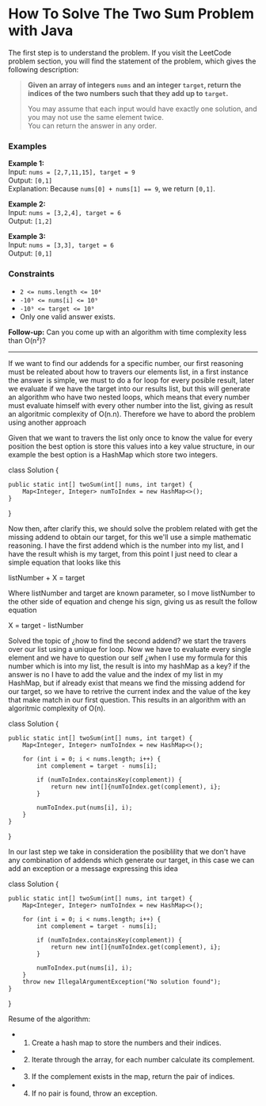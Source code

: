 # How To Solve The Two Sum Problem with Java

The first step is to understand the problem. If you visit the LeetCode problem section, you will find the statement of the problem, which gives the following description:

> **Given an array of integers `nums` and an integer `target`, return the indices of the two numbers such that they add up to `target`.**
>
> You may assume that each input would have exactly one solution, and you may not use the same element twice.  
> You can return the answer in any order.

### Examples

**Example 1:**  
Input: `nums = [2,7,11,15], target = 9`  
Output: `[0,1]`  
Explanation: Because `nums[0] + nums[1] == 9`, we return `[0,1]`.

**Example 2:**  
Input: `nums = [3,2,4], target = 6`  
Output: `[1,2]`

**Example 3:**  
Input: `nums = [3,3], target = 6`  
Output: `[0,1]`

### Constraints
- `2 <= nums.length <= 10⁴`  
- `-10⁹ <= nums[i] <= 10⁹`  
- `-10⁹ <= target <= 10⁹`  
- Only one valid answer exists.

**Follow-up:** Can you come up with an algorithm with time complexity less than O(n²)?

---

If we want to find our addends for a specific number, our first reasoning must be releated about how to travers our elements list, in a first instance the answer is simple, we must to do a for loop for every posible result, later we evaluate if we have the target into our results list, but this will generate an algorithm who have two nested loops, which means that every number must evaluate himself with every other number into the list, giving as result an algoritmic complexity of O(n.n). Therefore we have to abord the problem using another approach

Given that we want to travers the list only once to know the value for every position the best option is store this values into a key value structure, in our example the best option is a HashMap which store two integers.

class Solution {

    public static int[] twoSum(int[] nums, int target) {
        Map<Integer, Integer> numToIndex = new HashMap<>();
    }
}

Now then, after clarify this, we should solve the problem related with get the missing addend to obtain our target, for this we'll use a simple mathematic reasoning. 
I have the first addend which is the number into my list, and I have the result whish is my target, from this point I just need to clear a simple equation that looks like this

listNumber + X = target

Where listNumber and target are known parameter, so I move listNumber to the other side of equation and chenge his sign, giving us as result the follow equation

X = target - listNumber

Solved the topic of ¿how to find the second addend? we start the travers over our list using a unique for loop. Now we have to evaluate every single element and we have to question our self ¿when I use my formula for this number which is into my list, the result is into my hashMap as a key? if the answer is no I have to add the value and the index of my list in my HashMap, but if already exist that means we find the missing addend for our target, so we have to retrive the current index and the value of the key that make match in our first question.
This results in an algorithm with an algoritmic complexity of O(n).

class Solution {

    public static int[] twoSum(int[] nums, int target) {
        Map<Integer, Integer> numToIndex = new HashMap<>();

        for (int i = 0; i < nums.length; i++) {
            int complement = target - nums[i];

            if (numToIndex.containsKey(complement)) {
                return new int[]{numToIndex.get(complement), i};
            }

            numToIndex.put(nums[i], i);
        }
    }
}

In our last step we take in consideration the posiblility that we don't have any combination of addends which generate our target, in this case we can add an exception or a message expressing this idea

class Solution {

    public static int[] twoSum(int[] nums, int target) {
        Map<Integer, Integer> numToIndex = new HashMap<>();

        for (int i = 0; i < nums.length; i++) {
            int complement = target - nums[i];

            if (numToIndex.containsKey(complement)) {
                return new int[]{numToIndex.get(complement), i};
            }

            numToIndex.put(nums[i], i);
        }
        throw new IllegalArgumentException("No solution found");
    }
}

Resume of the algorithm:

 - 1. Create a hash map to store the numbers and their indices.
 - 2. Iterate through the array, for each number calculate its complement.
 - 3. If the complement exists in the map, return the pair of indices.
 - 4. If no pair is found, throw an exception.
